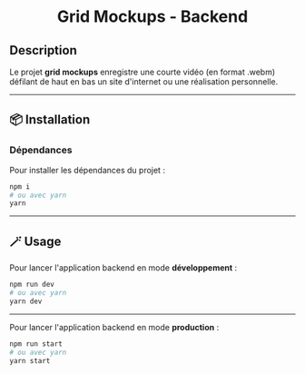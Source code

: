 <div align="center">
    <h1>Grid Mockups - Backend</h1>
</div>

## **Description**

Le projet **grid mockups** enregistre une courte vidéo (en format .webm) défilant de haut en bas un site d'internet ou une réalisation personnelle. 

---

## 📦 **Installation**

### **Dépendances**

Pour installer les dépendances du projet :

```bash
npm i
# ou avec yarn
yarn
```

---

## 🪄 **Usage**

Pour lancer l'application backend en mode **développement** :

```bash
npm run dev
# ou avec yarn
yarn dev
```

---

Pour lancer l'application backend en mode **production** :

```bash
npm run start
# ou avec yarn
yarn start
```
